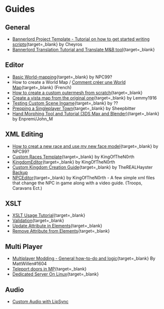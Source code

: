 # Guides

## General

* [Bannerlord Project Template - Tutorial on how to get started writing scripts](https://www.nexusmods.com/mountandblade2bannerlord/mods/5594){target=_blank} by Cheyros
* [Bannerlord Translation Tutorial and Translate M&B tool](https://forums.taleworlds.com/index.php?threads/tutorial-translation-bannerlord-translation-tutorial-and-translate-m-b-tool.453464/){target=_blank}


## Editor

* [Basic World-mapping](https://docs.google.com/document/d/1npGJ9p1ySdu2RDU19P_2aE-OCsKWie_G02vcws36UIs/edit){target=_blank} by NPC99?
* How to create a World Map / [Comment créer une World Map](https://docs.google.com/document/d/1vagBrp22ctZs4nFdPNdPCdGnMXvAJLhW2-Eitcq0AyA/edit){target=_blank} (French)
* [How to create a custom outermesh from scratch](https://discordapp.com/channels/411286129317249035/761302555308720148/1041424612958945300){target=_blank}
* [Create a vista map from the original one](https://docs.google.com/document/d/10U3aXe3r8S7V1TYdl0ioWI-2Lv6hu22QMsjTISeoVbc/edit){target=_blank} by Lemmy1916
* [Testing Custom Scene Ingame](https://docs.google.com/document/d/1Rwsd9pdv5QA5s3K4oOuJX16_K9A5NaoWh0p78IcUi1w/edit){target=_blank} by ??
* [Prepping a Singleplayer Town](https://docs.google.com/document/d/1aLo0vrdXvKbnanfaGBzyehZ9xZxxAQ7_fFCkBI3I3Og/edit?pli=1){target=_blank} by Sheepbitter
* [Hand Morphing Tool and Tutorial (3DS Max and Blender)](https://forums.taleworlds.com/index.php?threads/hand-morphing-tool-and-tutorial-3ds-max-and-blender.444631/){target=_blank} by Enpremi/John_M

## XML Editing

* [How to creat a new race and use my new face model](https://forums.taleworlds.com/index.php?threads/how-to-creat-a-new-race-and-use-my-new-face-model.455092/#post-9837517){target=_blank} by NPC99?
* [Custom Races Template](https://www.nexusmods.com/mountandblade2bannerlord/mods/4099){target=_blank} by KingOfTheN0rth
* [KingdomEditor](https://www.nexusmods.com/mountandblade2bannerlord/mods/5687){target=_blank} by KingOfTheN0rth
* [Custom Kingdom Creation Guide](https://www.nexusmods.com/mountandblade2bannerlord/mods/3185){target=_blank} by TheREALHayster [Backup](https://drive.google.com/file/d/1ZcaMPq4TJcimiF80m5cBXWmxj28nDmuF/view?usp=drive_link)
* [NPCEditor](https://www.nexusmods.com/mountandblade2bannerlord/mods/5705){target=_blank} by KingOfTheN0rth - A few simple xml files that change the NPC in game along with a video guide. (Troops, Caravans Ect.)

## XSLT

* [XSLT Usage Tutorial](https://moddocs.bannerlord.com/bestpractices/xslt_usage_tutorial/){target=_blank}
* [Validation](https://www.freeformatter.com/xsl-transformer.html){target=_blank}
* [Update Attribute in Elements](https://gist.github.com/cpburnz/e11fa0b792e81ee071d443b64e06516f){target=_blank}
* [Remove Attribute from Elements](https://gist.github.com/cpburnz/6cc05c4a0ea4d66e875ccbebbd6eda4a){target=_blank}

## Multi Player

* [Multiplayer Modding - General how-to-do and logic](https://docs.google.com/document/d/1567x5sEEMfr617bll68BBzN0Fhh4HC6LPeHs1-W58zg/edit#heading=h.qjtsjkh8ca2c){target=_blank} By MattWillen#1604
* [Teleport doors in MP](https://discord.com/channels/411286129317249035/1025408210628251759/1073025467008962581){target=_blank}
* [Dedicated Server On Linux](https://forums.taleworlds.com/index.php?threads/guide-dedicated-server-on-linux.454799/){target=_blank}

## Audio

* [Custom Audio with LipSync](/guides/custom_audio_with_lipsync)